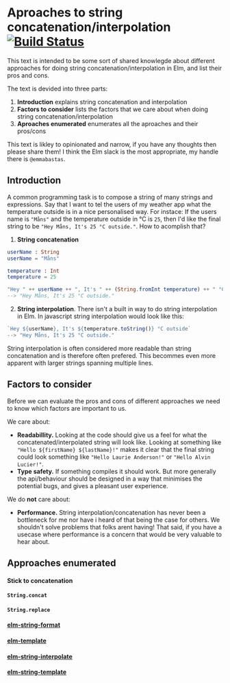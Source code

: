 # Aproaches to string concatenation/interpolation [![Build Status](https://travis-ci.org/emmabastas/elm-string-interpolation-solutions.svg?branch=master)](https://travis-ci.org/emmabastas/elm-string-interpolation-solutions)

This text is intended to be some sort of shared knowlegde about different approaches for doing string concatenation/interpolation in Elm, and list their pros and cons.

The text is devided into three parts:
1. __Introduction__ explains string concatenation and interpolation
2. __Factors to consider__ lists the factors that we care about when doing string concatenation/interpolation
3. __Aproaches enumerated__ enumerates all the aproaches and their pros/cons

This text is likley to opinionated and narrow, if you have any thoughts then please share them! I think the Elm slack is the most appropriate, my handle there is `@emmabastas`.

## Introduction

A common programming task is to compose a string of many strings and expressions. Say that I want to tel the users of my weather app what the temperature outside is in a nice personalised way. For instace: If the users name is `"Måns"` and the temperature outside in °C is `25`, then I'd like the final string to be `"Hey Måns, It's 25 °C outside."`. How to acomplish that?

1. __String concatenation__
```elm
userName : String
userName = "Måns"

temperature : Int
temperature = 25

"Hey " ++ userName ++ ", It's " ++ (String.fromInt temperature) ++ " °C outside."
--> "Hey Måns, It's 25 °C outside."
```

2. __String interpolation__. There isn't a built in way to do string interpolation in Elm. In javascript string interpolation would look like this:
```js
`Hey ${userName}, It's ${temperature.toString()} °C outside`
--> "Hey Måns, It's 25 °C outside."
```

String interpolation is often considered more readable than string concatenation and is therefore often prefered. This becommes even more apparent with larger strings spanning multiple lines.

## Factors to consider

Before we can evaluate the pros and cons of different approaches we need to know which factors are important to us.

We care about:
* __Readabillity.__ Looking at the code should give us a feel for what the concatenated/interpolated string will look like. Looking at something like `"Hello ${firstName} ${lastName}!"` makes it clear that the final string could look something like `"Hello Laurie Anderson!"` or `"Hello Alvin Lucier!"`.
* __Type safety.__
If something compiles it should work. But more generally the api/behaviour should be designed in a way that minimises the potential bugs, and gives a pleasant user experience.

We do __not__ care about:
* __Performance.__ String interpolation/concatenation has never been a bottleneck for me nor have i heard of that being the case for others. We shouldn't solve problems that folks arent having! That said, if you have a usecase where performance is a concern that would be very valuable to hear about.

## Approaches enumerated

#### Stick to concatenation

#### `String.concat`

#### `String.replace`

#### [elm-string-format](https://package.elm-lang.org/packages/jorgengranseth/elm-string-format/latest/)

#### [elm-template](https://package.elm-lang.org/packages/lukewestby/elm-template/latest/)

#### [elm-string-interpolate](https://package.elm-lang.org/packages/lukewestby/elm-string-interpolate/latest/)

#### [elm-string-template](https://github.com/emmabastas/elm-string-template/blob/master/README.md)
